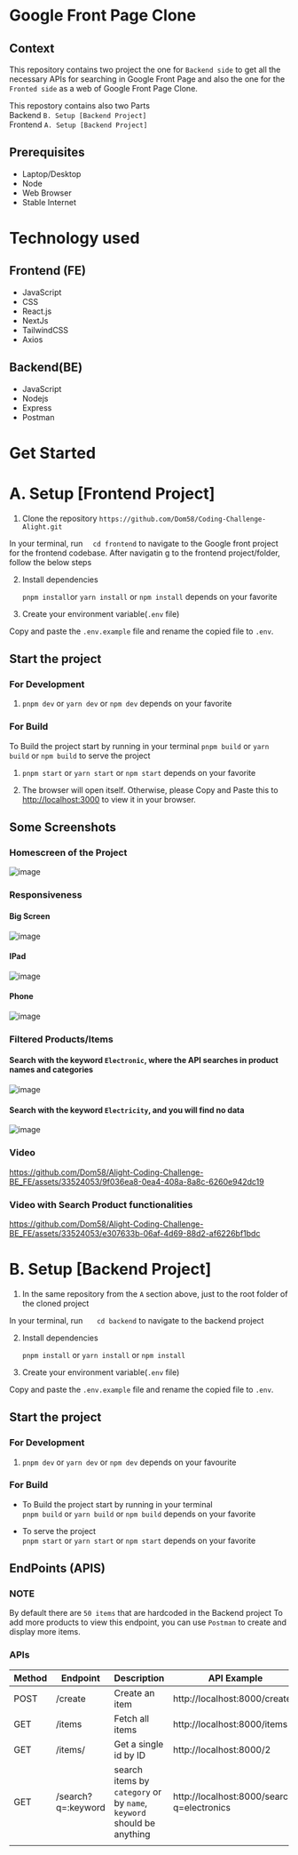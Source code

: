 # Google Front Page Clone

## Context

This repository contains two project the one for `Backend side` to get all the necessary APIs for searching in Google Front Page and also the one for the `Fronted side` as a web of Google Front Page Clone.

This repostory contains also two Parts <br/>
Backend `B. Setup [Backend Project]` <br/>
Frontend `A. Setup [Backend Project]`

## Prerequisites

- Laptop/Desktop
- Node
- Web Browser
- Stable Internet

# Technology used

## Frontend (FE)

- JavaScript
- CSS
- React.js
- NextJs
- TailwindCSS
- Axios

## Backend(BE)

- JavaScript
- Nodejs
- Express
- Postman

# Get Started

# A. Setup [Frontend Project]

1. Clone the repository
   `https://github.com/Dom58/Coding-Challenge-Alight.git`

In your terminal, run
`   cd frontend
  `
to navigate to the Google front project for the frontend codebase.
After navigatin g to the frontend project/folder, follow the below steps

2. Install dependencies

   `pnpm install`or `yarn install` or `npm install` depends on your favorite

3. Create your environment variable(`.env` file)

Copy and paste the `.env.example` file and rename the copied file to `.env`.

## Start the project

### For Development

1. `pnpm dev` or `yarn dev` or `npm dev` depends on your favorite

### For Build

To Build the project start by running in your terminal `pnpm build` or `yarn build` or `npm build` to serve the project

1. `pnpm start` or `yarn start` or `npm start` depends on your favorite

2. The browser will open itself.
   Otherwise, please Copy and Paste this to [http://localhost:3000](http://localhost:3000) to view it in your browser.

## Some Screenshots

### Homescreen of the Project
![image](https://github.com/Dom58/Alight-Coding-Challenge-BE_FE/assets/33524053/e047bbd0-cc98-43b7-a6a2-9fdd5df81c86)


### Responsiveness
#### Big Screen
![image](https://github.com/Dom58/Alight-Coding-Challenge-BE_FE/assets/33524053/95b8c543-c6c4-420e-9e1f-d3091d9cf60c)

#### IPad
![image](https://github.com/Dom58/Alight-Coding-Challenge-BE_FE/assets/33524053/6751e0b0-103e-4efd-86bd-98ed86d36edf)

#### Phone
![image](https://github.com/Dom58/Alight-Coding-Challenge-BE_FE/assets/33524053/8443a591-eaca-453a-ab56-2237e401addd)

### Filtered Products/Items
#### Search with the keyword `Electronic`, where the API searches in product names and categories
![image](https://github.com/Dom58/Alight-Coding-Challenge-BE_FE/assets/33524053/d24c66fa-8a26-4497-a4e1-01d7b5b4e609)

#### Search with the keyword `Electricity`, and you will find no data
![image](https://github.com/Dom58/Alight-Coding-Challenge-BE_FE/assets/33524053/97272dda-cf61-4d73-97dd-1e756396894d)


### Video
https://github.com/Dom58/Alight-Coding-Challenge-BE_FE/assets/33524053/9f036ea8-0ea4-408a-8a8c-6260e942dc19

### Video with Search Product functionalities 
https://github.com/Dom58/Alight-Coding-Challenge-BE_FE/assets/33524053/e307633b-06af-4d69-88d2-af6226bf1bdc




# B. Setup [Backend Project]

1. In the same repository from the `A` section above, just to the root folder of the cloned project

In your terminal, run
`    cd backend
   `
to navigate to the backend project

2. Install dependencies

   `pnpm install` or `yarn install` or `npm install`

3. Create your environment variable(`.env` file)

Copy and paste the `.env.example` file and rename the copied file to `.env`.

## Start the project

### For Development

1. `pnpm dev` or `yarn dev` or `npm dev` depends on your favourite

### For Build

- To Build the project start by running in your terminal <br />
  `pnpm build` or `yarn build` or `npm build` depends on your favorite <br/>

- To serve the project<br/>
  `pnpm start` or `yarn start` or `npm start` depends on your favorite

## EndPoints (APIS)

### NOTE

By default there are `50 items` that are hardcoded in the Backend project
To add more products to view this endpoint, you can use `Postman` to create and display more items.

### APIs

| Method         | Endpoint             | Description  | API Example |
| ---         |     ---      |          --- | ---|
| POST   | /create     | Create an item   | http://localhost:8000/create|
| GET     | /items      | Fetch all items      |http://localhost:8000/items |
| GET   | /items/<id>     | Get a single id by ID    |http://localhost:8000/2 |
| GET     | /search?q=:keyword       | search items by `category` or by `name`, `keyword` should be anything      | http://localhost:8000/search?q=electronics
|      |        |    |  |
